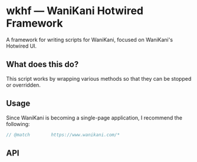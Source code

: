 # wkhf — WaniKani Hotwired Framework

A framework for writing scripts for WaniKani, focused on WaniKani's Hotwired UI.

## What does this do?

This script works by wrapping various methods so that they can be stopped or overridden.

## Usage

Since WaniKani is becoming a single-page application, I recommend the following:

```js
// @match        https://www.wanikani.com/*
```

## API
